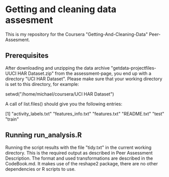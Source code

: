 Getting and cleaning data assesment
===================================

This is my repository for the Coursera "Getting-And-Cleaning-Data" Peer-Assesment.

## Prerequisites

After downloading and unzipping the data archive "getdata-projectfiles-UUCI HAR Dataset.zip"
from the assessment-page, you end up with a directory "UCI HAR Dataset". Please make
sure that your working directory is set to this directory, for example:

setwd("/home/michael/coursera/UCI HAR Dataset")

A call of list.files() should give you the following entries:

[1] "activity_labels.txt" "features_info.txt"   "features.txt"        "README.txt"          "test"                "train"


## Running run_analysis.R

Running the script results with the file "tidy.txt" in the current working directory. This is the required
output as described in Peer Assessment Description. The format and used transformations are described
in the CodeBook.md. It makes use of the reshape2 package, there are no other dependencies or R scripts to use.
